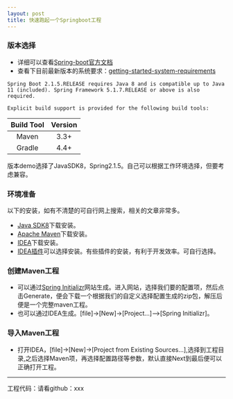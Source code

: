 ```yaml
---
layout: post
title: 快速跑起一个Springboot工程
---
```


### 版本选择
- 详细可以查看[Spring-boot官方文档](https://docs.spring.io/spring-boot/docs/)
- 查看下目前最新版本的系统要求：[getting-started-system-requirements](https://docs.spring.io/spring-boot/docs/current/reference/htmlsingle/#getting-started-system-requirements)

```
Spring Boot 2.1.5.RELEASE requires Java 8 and is compatible up to Java 11 (included). Spring Framework 5.1.7.RELEASE or above is also required.

Explicit build support is provided for the following build tools:
```

| Build Tool | Version |
| :----------: | :------------: |
| Maven | 3.3+ | 
| Gradle | 4.4+ | 

版本demo选择了JavaSDK8，Spring2.1.5。自己可以根据工作环境选择，但要考虑兼容。

### 环境准备
以下的安装，如有不清楚的可自行网上搜索，相关的文章非常多。
- [Java SDK8](https://www.oracle.com/technetwork/java/javase/downloads/index.html)下载安装。
- [Apache Maven](http://maven.apache.org/download.cgi)下载安装。
- [IDEA](https://www.jetbrains.com/idea/download/#section=windows)下载安装。
- [IDEA插件](https://juejin.im/post/5b21e48e6fb9a01e573c4be4)可以选择安装。有些插件的安装，有利于开发效率。可自行选择。

### 创建Maven工程
- 可以通过[Spring Initializr](https://start.spring.io/)网站生成。进入网站，选择我们要的配置项，然后点击Generate，便会下载一个根据我们的自定义选择配置生成的zip包，解压后便是一个完整maven工程。
- 也可以通过IDEA生成。[file]->[New]->[Project...]-->[Spring Initializr]。

### 导入Maven工程
- 打开IDEA，[file]->[New]->[Project from Existing Sources...],选择到工程目录,之后选择Maven项，再选择配置路径等参数，默认直接Next到最后便可以正确打开工程。

-----
工程代码：请看github：xxx